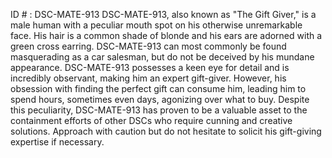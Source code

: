 ID # : DSC-MATE-913
DSC-MATE-913, also known as "The Gift Giver," is a male human with a peculiar mouth spot on his otherwise unremarkable face. His hair is a common shade of blonde and his ears are adorned with a green cross earring. DSC-MATE-913 can most commonly be found masquerading as a car salesman, but do not be deceived by his mundane appearance. DSC-MATE-913 possesses a keen eye for detail and is incredibly observant, making him an expert gift-giver. However, his obsession with finding the perfect gift can consume him, leading him to spend hours, sometimes even days, agonizing over what to buy. Despite this peculiarity, DSC-MATE-913 has proven to be a valuable asset to the containment efforts of other DSCs who require cunning and creative solutions. Approach with caution but do not hesitate to solicit his gift-giving expertise if necessary.